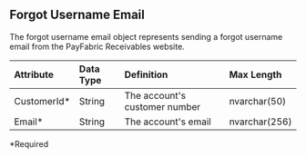 ## Forgot Username Email
The forgot username email object represents sending a forgot username email from the PayFabric Receivables website. 

| Attribute | Data Type | Definition | Max Length |
| :----------- | :--------- | :--------- | :--------- |
| CustomerId\* | String | The account's customer number | nvarchar(50) |
| Email\* | String | The account's email | nvarchar(256) |
\*Required